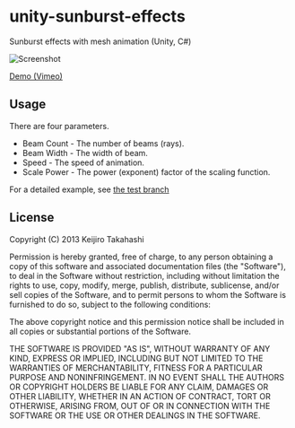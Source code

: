 unity-sunburst-effects
======================

Sunburst effects with mesh animation (Unity, C#)

![Screenshot](http://keijiro.github.io/unity-sunburst-effects/Screenshot.png)

[Demo (Vimeo)](https://vimeo.com/76949095)

Usage
-----

There are four parameters.

- Beam Count - The number of beams (rays).
- Beam Width - The width of beam.
- Speed - The speed of animation.
- Scale Power - The power (exponent) factor of the scaling function.

For a detailed example, see [the test branch](https://github.com/keijiro/unity-sunburst-effects/tree/test)

License
-------

Copyright (C) 2013 Keijiro Takahashi

Permission is hereby granted, free of charge, to any person obtaining a copy of
this software and associated documentation files (the "Software"), to deal in
the Software without restriction, including without limitation the rights to
use, copy, modify, merge, publish, distribute, sublicense, and/or sell copies of
the Software, and to permit persons to whom the Software is furnished to do so,
subject to the following conditions:

The above copyright notice and this permission notice shall be included in all
copies or substantial portions of the Software.

THE SOFTWARE IS PROVIDED "AS IS", WITHOUT WARRANTY OF ANY KIND, EXPRESS OR
IMPLIED, INCLUDING BUT NOT LIMITED TO THE WARRANTIES OF MERCHANTABILITY, FITNESS
FOR A PARTICULAR PURPOSE AND NONINFRINGEMENT. IN NO EVENT SHALL THE AUTHORS OR
COPYRIGHT HOLDERS BE LIABLE FOR ANY CLAIM, DAMAGES OR OTHER LIABILITY, WHETHER
IN AN ACTION OF CONTRACT, TORT OR OTHERWISE, ARISING FROM, OUT OF OR IN
CONNECTION WITH THE SOFTWARE OR THE USE OR OTHER DEALINGS IN THE SOFTWARE.

